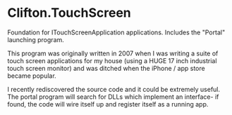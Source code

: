 # Clifton.TouchScreen
Foundation for ITouchScreenApplication applications. Includes the "Portal" launching program.

This program was originally written in 2007 when I was writing a suite of touch screen applications for my house (using a HUGE 17 inch industrial touch screen monitor) and was ditched when the iPhone / app store became popular.

I recently rediscovered the source code and it could be extremely useful. The portal program will search for DLLs which implement an interface- if found, the code will wire itself up and register itself as a running app.
